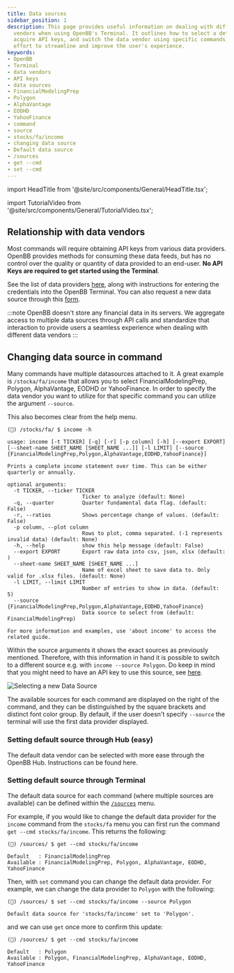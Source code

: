 ```yaml
---
title: Data sources
sidebar_position: 1
description: This page provides useful information on dealing with different data
  vendors when using OpenBB's Terminal. It outlines how to select a default data source,
  acquire API keys, and switch the data vendor using specific commands, all in an
  effort to streamline and improve the user's experience.
keywords:
- OpenBB
- Terminal
- data vendors
- API keys
- data sources
- FinancialModelingPrep
- Polygon
- AlphaVantage
- EODHD
- YahooFinance
- command
- source
- stocks/fa/income
- changing data source
- Default data source
- /sources
- get --cmd
- set --cmd
---
```


import HeadTitle from '@site/src/components/General/HeadTitle.tsx';

<HeadTitle title="Data sources - Data - Usage | OpenBB Terminal Docs" />

import TutorialVideo from '@site/src/components/General/TutorialVideo.tsx';

<TutorialVideo
  youtubeLink="https://www.youtube.com/embed/cvSwG96Yf4o?si=oswcJYUH51F206Hu"
  videoLegend="Short video on where the data comes from"
/>

## Relationship with data vendors

Most commands will require obtaining API keys from various data providers. OpenBB provides methods for consuming these data feeds, but has no control over the quality or quantity of data provided to an end-user. **No API Keys are required to get started using the Terminal**.

See the list of data providers [here](https://docs.openbb.co/terminal/usage/guides/api-keys), along with instructions for entering the credentials into the OpenBB Terminal. You can also request a new data source through this [form](https://openbb.co/request-a-feature).

:::note
OpenBB doesn't store any financial data in its servers. We aggregate access to multiple data sources through API calls and standardize that interaction to provide users a seamless experience when dealing with different data vendors
:::

## Changing data source in command

Many commands have multiple datasources attached to it. A great example is `/stocka/fa/income` that allows you to select FinancialModelingPrep, Polygon, AlphaVantage, EODHD or YahooFinance. In order to specify the data vendor you want to utilize for that specific command you can utilize the argument `--source`.

This also becomes clear from the help menu.

```
(🦋) /stocks/fa/ $ income -h

usage: income [-t TICKER] [-q] [-r] [-p column] [-h] [--export EXPORT] [--sheet-name SHEET_NAME [SHEET_NAME ...]] [-l LIMIT] [--source {FinancialModelingPrep,Polygon,AlphaVantage,EODHD,YahooFinance}]

Prints a complete income statement over time. This can be either quarterly or annually.

optional arguments:
  -t TICKER, --ticker TICKER
                        Ticker to analyze (default: None)
  -q, --quarter         Quarter fundamental data flag. (default: False)
  -r, --ratios          Shows percentage change of values. (default: False)
  -p column, --plot column
                        Rows to plot, comma separated. (-1 represents invalid data) (default: None)
  -h, --help            show this help message (default: False)
  --export EXPORT       Export raw data into csv, json, xlsx (default: )
  --sheet-name SHEET_NAME [SHEET_NAME ...]
                        Name of excel sheet to save data to. Only valid for .xlsx files. (default: None)
  -l LIMIT, --limit LIMIT
                        Number of entries to show in data. (default: 5)
  --source {FinancialModelingPrep,Polygon,AlphaVantage,EODHD,YahooFinance}
                        Data source to select from (default: FinancialModelingPrep)

For more information and examples, use 'about income' to access the related guide.
```

Within the source arguments it shows the exact sources as previously mentioned. Therefore, with this information in hand it is possible to switch to a different source e.g. with `income --source Polygon`. Do keep in mind that you might need to have an API key to use this source, see [here](/terminal/basics/advanced/api-keys).

![Selecting a new Data Source](https://user-images.githubusercontent.com/85772166/233730763-54fd6400-f3ad-44a0-9c73-254d91ac2085.png)

The available sources for each command are displayed on the right of the command, and they can be distinguished by the square brackets and distinct font color group. By default, if the user doesn't specify `--source` the terminal will use the first data provider displayed.


### Setting default source through Hub (easy)

The default data vendor can be selected with more ease through the OpenBB Hub. Instructions can be found here.


### Setting default source through Terminal

The default data source for each command (where multiple sources are available) can be defined within the [`/sources`](https://docs.openbb.co/terminal/usage/guides/changing-sources) menu.

For example, if you would like to change the default data provider for the `income` command from the `stocks/fa` menu you can first run the command `get --cmd stocks/fa/income`. This returns the following:

```console
(🦋) /sources/ $ get --cmd stocks/fa/income

Default   : FinancialModelingPrep
Available : FinancialModelingPrep, Polygon, AlphaVantage, EODHD, YahooFinance
```

Then, with `set` command you can change the default data provider. For example, we can change the data provider to `Polygon` with
the following:

```console
(🦋) /sources/ $ set --cmd stocks/fa/income --source Polygon

Default data source for 'stocks/fa/income' set to 'Polygon'.
```

and we can use `get` once more to confirm this update:

```console
(🦋) /sources/ $ get --cmd stocks/fa/income

Default   : Polygon
Available : Polygon, FinancialModelingPrep, AlphaVantage, EODHD, YahooFinance
```

